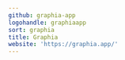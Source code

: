 ```yaml
---
github: graphia-app
logohandle: graphiaapp
sort: graphia
title: Graphia
website: 'https://graphia.app/'
---
```

